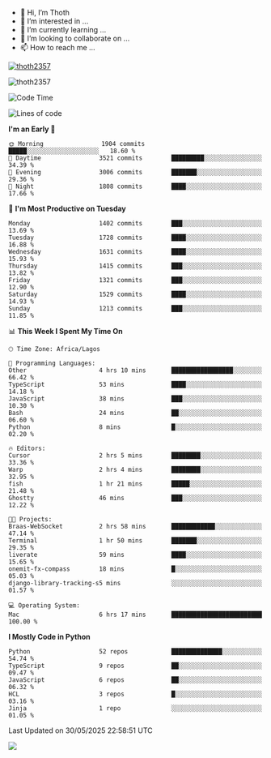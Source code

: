 <!---
thoth2357/thoth2357 is a ✨ special ✨ repository because its `README.md` (this file) appears on your GitHub profile.
You can click the Preview link to take a look at your changes.
--->

- 👋 Hi, I’m Thoth
- 👀 I’m interested in ...
- 🌱 I’m currently learning ...
- 💞️ I’m looking to collaborate on ...
- 📫 How to reach me ...


<p align="left"> <a href="https://github.com/ryo-ma/github-profile-trophy"><img src="https://github-profile-trophy.vercel.app/?username=thoth2357&theme=gruvbox&no-bg=true&no-frame=false&title=MultiLanguage,Commits,Repositories,Stars,Followers,PullRequest,Reviews,Issues" alt="thoth2357" /></a> </p>

<p align="left"> <img src="https://komarev.com/ghpvc/?username=thoth2357&label=Profile%20views&color=0e75b6&style=flat" alt="thoth2357" /> </p>

<!--START_SECTION:waka-->
![Code Time](http://img.shields.io/badge/Code%20Time-3%2C433%20hrs%2041%20mins-blue)

![Lines of code](https://img.shields.io/badge/From%20Hello%20World%20I%27ve%20Written-31.2%20million%20lines%20of%20code-blue)

**I'm an Early 🐤** 

```text
🌞 Morning                1904 commits        █████░░░░░░░░░░░░░░░░░░░░   18.60 % 
🌆 Daytime                3521 commits        █████████░░░░░░░░░░░░░░░░   34.39 % 
🌃 Evening                3006 commits        ███████░░░░░░░░░░░░░░░░░░   29.36 % 
🌙 Night                  1808 commits        ████░░░░░░░░░░░░░░░░░░░░░   17.66 % 
```
📅 **I'm Most Productive on Tuesday** 

```text
Monday                   1402 commits        ███░░░░░░░░░░░░░░░░░░░░░░   13.69 % 
Tuesday                  1728 commits        ████░░░░░░░░░░░░░░░░░░░░░   16.88 % 
Wednesday                1631 commits        ████░░░░░░░░░░░░░░░░░░░░░   15.93 % 
Thursday                 1415 commits        ███░░░░░░░░░░░░░░░░░░░░░░   13.82 % 
Friday                   1321 commits        ███░░░░░░░░░░░░░░░░░░░░░░   12.90 % 
Saturday                 1529 commits        ████░░░░░░░░░░░░░░░░░░░░░   14.93 % 
Sunday                   1213 commits        ███░░░░░░░░░░░░░░░░░░░░░░   11.85 % 
```


📊 **This Week I Spent My Time On** 

```text
🕑︎ Time Zone: Africa/Lagos

💬 Programming Languages: 
Other                    4 hrs 10 mins       █████████████████░░░░░░░░   66.42 % 
TypeScript               53 mins             ████░░░░░░░░░░░░░░░░░░░░░   14.18 % 
JavaScript               38 mins             ███░░░░░░░░░░░░░░░░░░░░░░   10.30 % 
Bash                     24 mins             ██░░░░░░░░░░░░░░░░░░░░░░░   06.60 % 
Python                   8 mins              █░░░░░░░░░░░░░░░░░░░░░░░░   02.20 % 

🔥 Editors: 
Cursor                   2 hrs 5 mins        ████████░░░░░░░░░░░░░░░░░   33.36 % 
Warp                     2 hrs 4 mins        ████████░░░░░░░░░░░░░░░░░   32.95 % 
fish                     1 hr 21 mins        █████░░░░░░░░░░░░░░░░░░░░   21.48 % 
Ghostty                  46 mins             ███░░░░░░░░░░░░░░░░░░░░░░   12.22 % 

🐱‍💻 Projects: 
Braas-WebSocket          2 hrs 58 mins       ████████████░░░░░░░░░░░░░   47.14 % 
Terminal                 1 hr 50 mins        ███████░░░░░░░░░░░░░░░░░░   29.35 % 
liverate                 59 mins             ████░░░░░░░░░░░░░░░░░░░░░   15.65 % 
onemit-fx-compass        18 mins             █░░░░░░░░░░░░░░░░░░░░░░░░   05.03 % 
django-library-tracking-s5 mins              ░░░░░░░░░░░░░░░░░░░░░░░░░   01.57 % 

💻 Operating System: 
Mac                      6 hrs 17 mins       █████████████████████████   100.00 % 
```

**I Mostly Code in Python** 

```text
Python                   52 repos            ██████████████░░░░░░░░░░░   54.74 % 
TypeScript               9 repos             ██░░░░░░░░░░░░░░░░░░░░░░░   09.47 % 
JavaScript               6 repos             ██░░░░░░░░░░░░░░░░░░░░░░░   06.32 % 
HCL                      3 repos             █░░░░░░░░░░░░░░░░░░░░░░░░   03.16 % 
Jinja                    1 repo              ░░░░░░░░░░░░░░░░░░░░░░░░░   01.05 % 
```




 Last Updated on 30/05/2025 22:58:51 UTC
<!--END_SECTION:waka-->
<!--![](http://github-profile-summary-cards.vercel.app/api/cards/profile-details?username=thoth2357&theme=2077)

![](http://github-profile-summary-cards.vercel.app/api/cards/stats?username=thoth2357&theme=2077)![](http://github-profile-summary-cards.vercel.app/api/cards/productive-time?username=thoth2357&theme=2077&utcOffset=8) -->
<img src="https://t.bkit.co/w_6789c39040b80.gif" />
